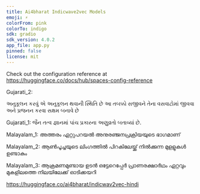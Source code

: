 ```yaml
---
title: Ai4bharat Indicwave2vec Models
emoji: ⚡
colorFrom: pink
colorTo: indigo
sdk: gradio
sdk_version: 4.0.2
app_file: app.py
pinned: false
license: mit
---
```


Check out the configuration reference at https://huggingface.co/docs/hub/spaces-config-reference



Gujarati_2:

અનુકૂલન કરવું એ અનુકૂલન થવાની સ્થિતિ છે આ તબક્કો સજીવને તેના વસવાટોમાં જીવવા અને પ્રજનન કરવા સક્ષમ બનાવે છે

Gujarati_1:
જૈન તત્વ જ્ઞાનમાં પાંચ પ્રકારના અણુવ્રતો બતાવ્યાં છે.

Malayalam_1:
അത്തരം ഏറ്റുപറയൽ അനുരഞ്ജനപ്രക്രിയയുടെ ഭാഗമാണ്

Malayalam_2:
ആൺപൂച്ചയുടെ ലിംഗത്തിൽ പിറകിലേയ്ക്ക് നിൽക്കുന്ന മുളളുകൾ ഉണ്ടാകും

Malayalam_3:
ആക്രമണമുണ്ടായ ഉടൻ ഒട്ടേറെപ്പേർ പ്രാണരക്ഷാർഥം ഏറ്റവും മുകളിലത്തെ നിലയിലേക്ക് ഓടിക്കയറി


https://huggingface.co/ai4bharat/indicwav2vec-hindi
